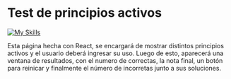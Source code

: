 # Test de principios activos
[![My Skills](https://skillicons.dev/icons?i=react,js,html,css)](https://skillicons.dev)

Esta página hecha con React, se encargará de mostrar distintos principios activos y el usuario deberá ingresar su uso.
Luego de esto, aparecerá una ventana de resultados, con el numero de correctas, la nota final, un botón para reinicar y finalmente el número de incorretas junto a sus soluciones.
